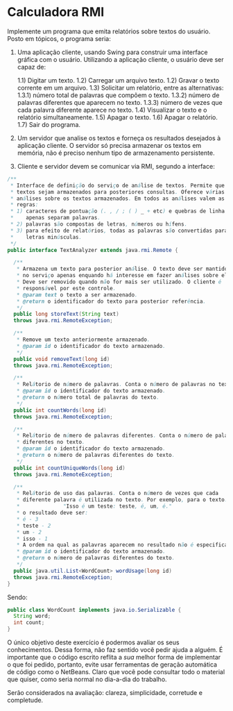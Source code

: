 Calculadora RMI
===============

Implemente um programa que emita relatórios sobre textos do usuário. Posto
em tópicos, o programa seria:

1) Uma aplicação cliente, usando Swing para construir uma interface
   gráfica com o usuário. Utilizando a aplicação cliente, o usuário
   deve ser capaz de:

   1.1) Digitar um texto.
   1.2) Carregar um arquivo texto.
   1.2) Gravar o texto corrente em um arquivo.
   1.3) Solicitar um relatório, entre as alternativas:
        1.3.1) número total de palavras que compõem o texto.
        1.3.2) número de palavras diferentes que aparecem no texto.
        1.3.3) número de vezes que cada palavra diferente aparece no texto.
   1.4) Visualizar o texto e o relatório simultaneamente.
   1.5) Apagar o texto.
   1.6) Apagar o relatório.
   1.7) Sair do programa.

2) Um servidor que analise os textos e forneça os resultados desejados
   à aplicação cliente. O servidor só precisa armazenar os textos em
   memória, não é preciso nenhum tipo de armazenamento persistente.

3) Cliente e servidor devem se comunicar via RMI, segundo a interface:

```java
/**
 * Interface de definição do serviço de análise de textos. Permite que
 * textos sejam armazenados para posteriores consultas. Oferece várias
 * análises sobre os textos armazenados. Em todos as análises valem as
 * regras:
 * 1) caracteres de pontuação (. , / ; ( ) _ + etc) e quebras de linha
 *    apenas separam palavras.
 * 2) palavras são compostas de letras, números ou hífens.
 * 3) para efeito de relatórios, todas as palavras são convertidas para
 *    letras minúsculas.
 */
public interface TextAnalyzer extends java.rmi.Remote {

  /**
   * Armazena um texto para posterior análise. O texto deve ser mantido
   * no serviço apenas enquando há interesse em fazer análises sobre ele.
   * Deve ser removido quando não for mais ser utilizado. O cliente é
   * responsável por este controle.
   * @param text o texto a ser armazenado.
   * @return o identificador do texto para posterior referência.
   */
  public long storeText(String text)
  throws java.rmi.RemoteException;

  /**
   * Remove um texto anteriormente armazenado.
   * @param id o identificador do texto armazenado.
   */
  public void removeText(long id)
  throws java.rmi.RemoteException;

  /**
   * Relátorio de número de palavras. Conta o número de palavras no texto.
   * @param id o identificador do texto armazenado.
   * @return o número total de palavras do texto.
   */
  public int countWords(long id)
  throws java.rmi.RemoteException;

  /**
   * Relátorio de número de palavras diferentes. Conta o número de palavras
   * diferentes no texto.
   * @param id o identificador do texto armazenado.
   * @return o número de palavras diferentes do texto.
   */
  public int countUniqueWords(long id)
  throws java.rmi.RemoteException;

  /**
   * Relátorio de uso das palavras. Conta o número de vezes que cada
   * diferente palavra é utilizada no texto. Por exemplo, para o texto:
   *              "Isso é um teste: teste, é, um, é."
   * o resultado deve ser:
   * é - 3
   * teste - 2
   * um - 2
   * isso - 1
   * A ordem na qual as palavras aparecem no resultado não é especificada.
   * @param id o identificador do texto armazenado.
   * @return o número de palavras diferentes do texto.
   */
  public java.util.List<WordCount> wordUsage(long id)
  throws java.rmi.RemoteException;
}
```
Sendo:

```java
public class WordCount implements java.io.Serializable {
  String word;
  int count;
}
```

O único objetivo deste exercício é podermos avaliar os seus conhecimentos.
Dessa forma, não faz sentido você pedir ajuda a alguém. É importante que o
código escrito reflita a *sua* melhor forma de implementar o que foi pedido, 
portanto, evite usar ferramentas de geração automática de código como o NetBeans. 
Claro que você pode consultar todo o material que quiser, como seria normal no 
dia-a-dia do trabalho.

Serão considerados na avaliação: clareza, simplicidade, corretude e completude.

